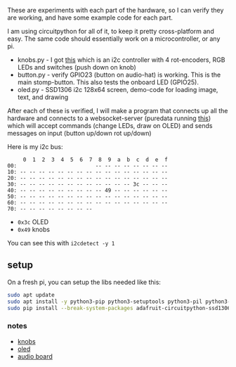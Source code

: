 These are experiments with each part of the hardware, so I can verify they are working, and have some example code for each part.

I am using circuitpython for all of it, to keep it pretty cross-platform and easy. The same code should essentially work on a microcontroller, or any pi.

- knobs.py - I got [this](https://www.adafruit.com/product/5752) which is an i2c controller with 4 rot-encoders, RGB LEDs and switches (push down on knob)
- button.py - verify GPIO23 (button on audio-hat) is working. This is the main stomp-button. This also tests the onboard LED (GPIO25).
- oled.py - SSD1306 i2c 128x64 screen, demo-code for loading image, text, and drawing


After each of these is verified, I will make a program that connects up all the hardware and connects to a websocket-server (puredata running [this](https://github.com/chr15m/pd-ws)) which will accept commands (change LEDs, draw on OLED) and sends messages on input (button up/down rot up/down)

Here is my i2c bus:

```
     0  1  2  3  4  5  6  7  8  9  a  b  c  d  e  f
00:                         -- -- -- -- -- -- -- -- 
10: -- -- -- -- -- -- -- -- -- -- -- -- -- -- -- -- 
20: -- -- -- -- -- -- -- -- -- -- -- -- -- -- -- -- 
30: -- -- -- -- -- -- -- -- -- -- -- -- 3c -- -- -- 
40: -- -- -- -- -- -- -- -- -- 49 -- -- -- -- -- -- 
50: -- -- -- -- -- -- -- -- -- -- -- -- -- -- -- -- 
60: -- -- -- -- -- -- -- -- -- -- -- -- -- -- -- -- 
70: -- -- -- -- -- -- -- -- 
```

- `0x3c` OLED
- `0x49` knobs

You can see this with `i2cdetect -y 1`

## setup

On a fresh pi, you can setup the libs needed like this:

```sh
sudo apt update
sudo apt install -y python3-pip python3-setuptools python3-pil python3-numpy python3-rpi.gpio
sudo pip install --break-system-packages adafruit-circuitpython-ssd1306 adafruit-circuitpython-seesaw
```
### notes

- [knobs](https://learn.adafruit.com/adafruit-i2c-quad-rotary-encoder-breakout/overview)
- [oled](https://learn.adafruit.com/monochrome-oled-breakouts/python-setup)
- [audio board](https://pinout.xyz/pinout/raspiaudio_audio_speakers_mic)